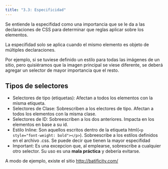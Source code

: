 ```yaml
---
title: "3.3: Especificidad"
---
```


Se entiende la especifidad como una importancia que se le da a las declaraciones de CSS para determinar que reglas aplicar sobre los elementos.

La especifidad solo se aplica cuando el mismo elemento es objeto de múltiples declaraciones.

Por ejemplo, si se tuviese definido un estilo para todas las imágenes de un sitio, pero quisiéramos que la imagen principal se viese diferente, se deberá agregar un selector de mayor importancia que el resto.

## Tipos de selectores

- Selectores de tipo (etiquetas): Afectan a todos los elementos con la misma etiqueta.
- Selectores de Clase: Sobrescriben a los electores de tipo. Afectan a todos los elementos con la misma clase.
- Selectores de ID: Sobreescriben a los dos anteriores. Impacta en los elementos en base a su id.
- Estilo Inline: Son aquellos escritos dentro de la etiqueta html(`<p style="font-weight: bold"></p>`). Sobreescribe a los estilos definidos en el archivo .css. Se puede decir que tienen la mayor especifidad
- Important: Es una excepcion que, al emplearse, sobrescribe a cualquier otro selector. Su uso es una **mala práctica** y debería evitarse.

A modo de ejemplo, existe el sitio http://batificity.com/
